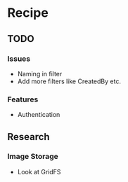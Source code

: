 # Recipe

## TODO

### Issues 

- Naming in filter
- Add more filters like CreatedBy etc.

### Features

- Authentication

## Research 

### Image Storage

- Look at GridFS